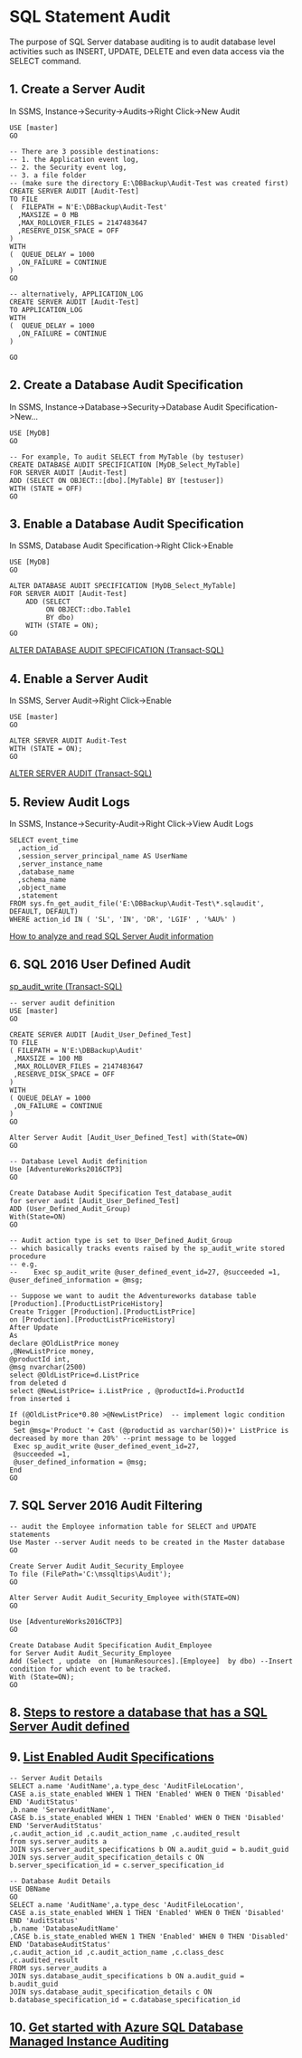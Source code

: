 # SQL Statement Audit
The purpose of SQL Server database auditing is to audit database level activities such as INSERT, UPDATE, DELETE and even data access via the SELECT command.
## 1. Create a Server Audit
In SSMS, Instance->Security->Audits->Right Click->New Audit

```
USE [master]
GO

-- There are 3 possible destinations: 
-- 1. the Application event log, 
-- 2. the Security event log,
-- 3. a file folder
-- (make sure the directory E:\DBBackup\Audit-Test was created first)
CREATE SERVER AUDIT [Audit-Test]
TO FILE 
(  FILEPATH = N'E:\DBBackup\Audit-Test'
  ,MAXSIZE = 0 MB
  ,MAX_ROLLOVER_FILES = 2147483647
  ,RESERVE_DISK_SPACE = OFF
)
WITH
(  QUEUE_DELAY = 1000
  ,ON_FAILURE = CONTINUE
)
GO

-- alternatively, APPLICATION_LOG
CREATE SERVER AUDIT [Audit-Test]
TO APPLICATION_LOG
WITH
(  QUEUE_DELAY = 1000
  ,ON_FAILURE = CONTINUE
)

GO

```

## 2. Create a Database Audit Specification
In SSMS, Instance->Database->Security->Database Audit Specification->New...
```
USE [MyDB]
GO

-- For example, To audit SELECT from MyTable (by testuser)
CREATE DATABASE AUDIT SPECIFICATION [MyDB_Select_MyTable]
FOR SERVER AUDIT [Audit-Test]
ADD (SELECT ON OBJECT::[dbo].[MyTable] BY [testuser])
WITH (STATE = OFF)
GO
```

## 3. Enable a Database Audit Specification
In SSMS, Database Audit Specification->Right Click->Enable
```
USE [MyDB]
GO

ALTER DATABASE AUDIT SPECIFICATION [MyDB_Select_MyTable]  
FOR SERVER AUDIT [Audit-Test]  
    ADD (SELECT  
         ON OBJECT::dbo.Table1  
         BY dbo)  
    WITH (STATE = ON);  
GO  
```
[ALTER DATABASE AUDIT SPECIFICATION (Transact-SQL)](<https://docs.microsoft.com/en-us/sql/t-sql/statements/alter-database-audit-specification-transact-sql?view=sql-server-2017>)
## 4. Enable a Server Audit
In SSMS, Server Audit->Right Click->Enable
```
USE [master]
GO

ALTER SERVER AUDIT Audit-Test  
WITH (STATE = ON);  
GO 
```
[ALTER SERVER AUDIT (Transact-SQL)](<https://docs.microsoft.com/en-us/sql/t-sql/statements/alter-server-audit-transact-sql?view=sql-server-2017>)
## 5. Review Audit Logs
In SSMS, Instance->Security-Audit->Right Click->View Audit Logs
```
SELECT event_time
  ,action_id
  ,session_server_principal_name AS UserName
  ,server_instance_name
  ,database_name
  ,schema_name
  ,object_name
  ,statement
FROM sys.fn_get_audit_file('E:\DBBackup\Audit-Test\*.sqlaudit', DEFAULT, DEFAULT)
WHERE action_id IN ( 'SL', 'IN', 'DR', 'LGIF' , '%AU%' )
```
[How to analyze and read SQL Server Audit information](<https://solutioncenter.apexsql.com/analyze-and-read-sql-server-audit-information/>)

## 6. SQL 2016 User Defined Audit
[sp_audit_write (Transact-SQL)](<https://docs.microsoft.com/en-us/sql/relational-databases/system-stored-procedures/sp-audit-write-transact-sql?view=sql-server-2017>)

```
-- server audit definition
USE [master]
GO

CREATE SERVER AUDIT [Audit_User_Defined_Test]
TO FILE 
( FILEPATH = N'E:\DBBackup\Audit'
 ,MAXSIZE = 100 MB
 ,MAX_ROLLOVER_FILES = 2147483647
 ,RESERVE_DISK_SPACE = OFF
)
WITH
( QUEUE_DELAY = 1000
 ,ON_FAILURE = CONTINUE
)
GO

Alter Server Audit [Audit_User_Defined_Test] with(State=ON)
GO

-- Database Level Audit definition
Use [AdventureWorks2016CTP3]
GO

Create Database Audit Specification Test_database_audit
for server audit [Audit_User_Defined_Test]
ADD (User_Defined_Audit_Group)
With(State=ON)
GO

-- Audit action type is set to User_Defined_Audit_Group
-- which basically tracks events raised by the sp_audit_write stored procedure
-- e.g.
--    Exec sp_audit_write @user_defined_event_id=27, @succeeded =1, @user_defined_information = @msg;

-- Suppose we want to audit the Adventureworks database table [Production].[ProductListPriceHistory]
Create Trigger [Production].[ProductListPrice] 
on [Production].[ProductListPriceHistory]
After Update
As
declare @OldListPrice money
,@NewListPrice money,
@productId int,
@msg nvarchar(2500)
select @OldListPrice=d.ListPrice
from deleted d
select @NewListPrice= i.ListPrice , @productId=i.ProductId
from inserted i

If (@OldListPrice*0.80 >@NewListPrice)  -- implement logic condition
begin
 Set @msg='Product '+ Cast (@productid as varchar(50))+' ListPrice is decreased by more than 20%' --print message to be logged
 Exec sp_audit_write @user_defined_event_id=27,
 @succeeded =1, 
 @user_defined_information = @msg;
End
GO
```

## 7. SQL Server 2016 Audit Filtering
```
-- audit the Employee information table for SELECT and UPDATE statements
Use Master --server Audit needs to be created in the Master database
GO

Create Server Audit Audit_Security_Employee
To file (FilePath='C:\mssqltips\Audit');
GO

Alter Server Audit Audit_Security_Employee with(STATE=ON)
GO

Use [AdventureWorks2016CTP3]
GO

Create Database Audit Specification Audit_Employee
for Server Audit Audit_Security_Employee
Add (Select , update  on [HumanResources].[Employee]  by dbo) --Insert condition for which event to be tracked.
With (State=ON);
GO
```

## 8. [Steps to restore a database that has a SQL Server Audit defined](<https://www.mssqltips.com/sqlservertip/2574/steps-to-restore-a-database-that-has-a-sql-server-audit-defined/>)
## 9. [List Enabled Audit Specifications](<https://gist.github.com/nullbind/5da8b5113da007ba0111>)
```
-- Server Audit Details
SELECT a.name 'AuditName',a.type_desc 'AuditFileLocation',
CASE a.is_state_enabled WHEN 1 THEN 'Enabled' WHEN 0 THEN 'Disabled' END 'AuditStatus'
,b.name 'ServerAuditName', 
CASE b.is_state_enabled WHEN 1 THEN 'Enabled' WHEN 0 THEN 'Disabled' END 'ServerAuditStatus'
,c.audit_action_id ,c.audit_action_name ,c.audited_result 
from sys.server_audits a
JOIN sys.server_audit_specifications b ON a.audit_guid = b.audit_guid 
JOIN sys.server_audit_specification_details c ON b.server_specification_id = c.server_specification_id
```
```
-- Database Audit Details
USE DBName 
GO
SELECT a.name 'AuditName',a.type_desc 'AuditFileLocation',
CASE a.is_state_enabled WHEN 1 THEN 'Enabled' WHEN 0 THEN 'Disabled' END 'AuditStatus'
,b.name 'DatabaseAuditName'
,CASE b.is_state_enabled WHEN 1 THEN 'Enabled' WHEN 0 THEN 'Disabled' END 'DatabaseAuditStatus'
,c.audit_action_id ,c.audit_action_name ,c.class_desc ,c.audited_result 
FROM sys.server_audits a
JOIN sys.database_audit_specifications b ON a.audit_guid = b.audit_guid 
JOIN sys.database_audit_specification_details c ON b.database_specification_id = c.database_specification_id
```

## 10. [Get started with Azure SQL Database Managed Instance Auditing](<https://github.com/MicrosoftDocs/azure-docs/blob/master/articles/sql-database/sql-database-managed-instance-auditing.md>)
